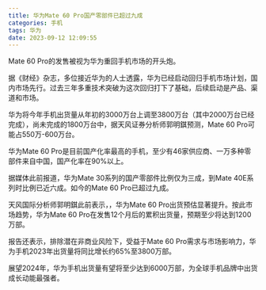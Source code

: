 ```yaml
---
title: 华为Mate 60 Pro国产零部件已超过九成
categories: 手机
tags: 华为
date: 2023-09-12 12:09:55
---
```


Mate 60 Pro的发售被视为华为重回手机市场的开头炮。

据《财经》杂志，多位接近华为的人士透露，华为已经启动回归手机市场计划，国内市场先行。过去三年多重技术突破为这次回归打下了基础，后续启动是产品、渠道和市场。

华为将今年手机出货量从年初的3000万台上调至3800万台（其中2000万台已经完成），尚未完成的1800万台中，据天风证券分析师郭明錤预测，Mate 60 Pro可能占550万-600万台。

华为Mate 60 Pro是目前国产化率最高的手机，至少有46家供应商、一万多种零部件来自中国，国产化率在90%以上。

据媒体此前报道，华为Mate 30系列的国产零部件比例仅为三成，到Mate 40E系列时比例已近六成。如今的Mate 60 Pro已超过九成。

天风国际分析师郭明錤此前表示，，华为Mate 60 Pro出货预估显著提升。按此市场趋势，华为Mate 60 Pro在发售12个月后的累积出货量，预期至少将达到1200万部。

报告还表示，排除潜在非商业风险下，受益于Mate 60 Pro需求与市场影响力，华为手机2023年出货量将同比增长约65%至3800万部。

展望2024年，华为手机出货量有望将至少达到6000万部，为全球手机品牌中出货成长动能最强者。
